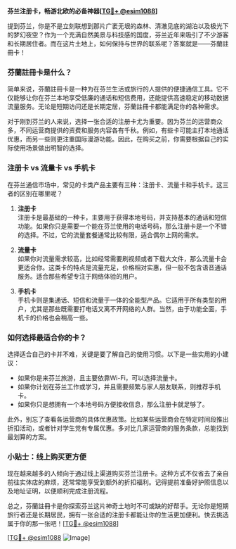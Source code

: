 **芬兰注册卡，畅游北欧的必备神器[[TG💪+ @esim1088](https://t.me/s/esim1088)]**

提到芬兰，你是不是立刻联想到那片广袤无垠的森林、清澈见底的湖泊以及极光下的梦幻夜空？作为一个充满自然美景与科技感的国度，芬兰近年来吸引了不少游客和长期居住者。而在这片土地上，如何保持与世界的联系呢？答案就是——芬蘭註冊卡！

### 芬蘭註冊卡是什么？

简单来说，芬蘭註冊卡是一种为在芬兰生活或旅行的人提供的便捷通信工具。它不仅能够让你在芬兰本地享受低廉的通话和短信费用，还能提供高速稳定的移动数据流量服务。无论是短期访问还是长期定居，芬蘭註冊卡都能满足你的各种需求。

对于刚到芬兰的人来说，选择一张合适的注册卡尤为重要。因为芬兰的运营商众多，不同运营商提供的资费和服务内容各有千秋。例如，有些卡可能主打本地通话优惠，而另一些则更注重国际漫游功能。因此，在购买之前，你需要根据自己的实际使用场景做出明智的选择。

### 注册卡 vs 流量卡 vs 手机卡

在芬兰通信市场中，常见的卡类产品主要有三种：注册卡、流量卡和手机卡。这三者的区别在哪里呢？

1. **注册卡**  
   注册卡是最基础的一种卡，主要用于获得本地号码，并支持基本的通话和短信功能。如果你只是需要一个能在芬兰使用的电话号码，那么注册卡是一个不错的选择。不过，它的流量套餐通常比较有限，适合偶尔上网的需求。

2. **流量卡**  
   如果你对流量需求较高，比如经常需要刷视频或者下载大文件，那么流量卡会更适合你。这类卡的特点是流量充足，价格相对实惠，但一般不包含语音通话服务。适合那些希望专注于网络体验的用户。

3. **手机卡**  
   手机卡则是集通话、短信和流量于一体的全能型产品。它适用于所有类型的用户，尤其是那些既需要打电话又离不开网络的人群。当然，由于功能全面，手机卡的价格也会稍高一些。

### 如何选择最适合你的卡？

选择适合自己的卡并不难，关键是要了解自己的使用习惯。以下是一些实用的小建议：

- 如果你是来芬兰旅游，且主要依靠Wi-Fi，可以选择流量卡。
- 如果你计划在芬兰工作或学习，并且需要频繁与家人朋友联系，则推荐手机卡。
- 如果你只是想拥有一个本地号码方便接收信息，那么注册卡就足够了。

此外，别忘了查看各运营商的具体优惠政策。比如某些运营商会在特定时间段推出折扣活动，或者针对学生党有专属优惠。多对比几家运营商的服务条款，总能找到最划算的方案。

### 小贴士：线上购买更方便

现在越来越多的人倾向于通过线上渠道购买芬兰注册卡。这种方式不仅省去了亲自前往实体店的麻烦，还常常能享受到额外的折扣福利。记得提前准备好护照信息以及地址证明，以便顺利完成注册流程。

总之，芬蘭註冊卡是你探索芬兰这片神奇土地时不可或缺的好帮手。无论你是短期旅行者还是长期居民，拥有一张合适的注册卡都能让你的生活更加便利。快去挑选属于你的那一张吧！[[TG💪+ @esim1088](https://t.me/s/esim1088)]

[[TG💪+ @esim1088](https://t.me/s/esim1088) ![Image](https://i.postimg.cc/4NQfJmqS/Snipaste-2025-05-13-00-14-12.png)]